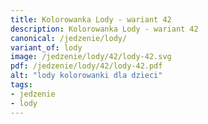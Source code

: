 ```yaml
---
title: Kolorowanka Lody - wariant 42
description: Kolorowanka Lody - wariant 42
canonical: /jedzenie/lody/
variant_of: lody
image: /jedzenie/lody/42/lody-42.svg
pdf: /jedzenie/lody/42/lody-42.pdf
alt: "lody kolorowanki dla dzieci"
tags:
- jedzenie
- lody
---
```

